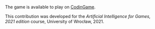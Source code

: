 

The game is available to play on [CodinGame](https://www.codingame.com/multiplayer/bot-programming/code-keeper---the-hero).

This contribution was developed for the <i>Artificial Intelligence for Games, 2021 edition</i> course, University of Wrocław, 2021.</p>

